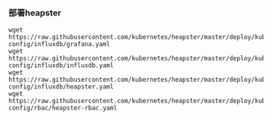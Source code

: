 
### 部署heapster  
     
    wget https://raw.githubusercontent.com/kubernetes/heapster/master/deploy/kube-config/influxdb/grafana.yaml
	wget https://raw.githubusercontent.com/kubernetes/heapster/master/deploy/kube-config/influxdb/influxdb.yaml
	wget https://raw.githubusercontent.com/kubernetes/heapster/master/deploy/kube-config/influxdb/heapster.yaml
	wget https://raw.githubusercontent.com/kubernetes/heapster/master/deploy/kube-config/rbac/heapster-rbac.yaml